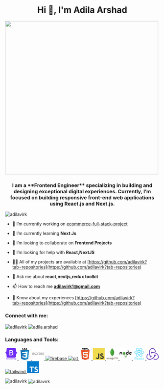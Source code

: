 <h1 align="center">Hi 👋, I'm Adila Arshad</h1>
<img src="https://user-images.githubusercontent.com/102985224/211582827-8fd748d6-9181-4c5f-a620-76168b861a4d.gif" width=500 height=500/>
<h3 align="center">I am a **Frontend Engineer** specializing in building and designing exceptional digital experiences. Currently, I’m focused on building responsive front-end web applications using React.js and Next.js.</h3>

<p align="left"> <img src="https://komarev.com/ghpvc/?username=adilavirk&label=Profile%20views&color=0e75b6&style=flat" alt="adilavirk" /> </p>

- 🔭 I’m currently working on [ecommerce-full-stack-project](https://ecommerce-fullstack-project.vercel.app/)

- 🌱 I’m currently learning **Next Js**

- 👯 I’m looking to collaborate on **Frontend Projects**

- 🤝 I’m looking for help with **React,NextJS**

- 👨‍💻 All of my projects are available at [https://github.com/adilavirk?tab=repositories](https://github.com/adilavirk?tab=repositories)

- 💬 Ask me about **react,nextjs,redux toolkit**

- 📫 How to reach me **adilavirk1@gmail.com**

- 📄 Know about my experiences [https://github.com/adilavirk?tab=repositories](https://github.com/adilavirk?tab=repositories)

<h3 align="left">Connect with me:</h3>
<p align="left">
<a href="https://twitter.com/adilavirk" target="blank"><img align="center" src="https://raw.githubusercontent.com/rahuldkjain/github-profile-readme-generator/master/src/images/icons/Social/twitter.svg" alt="adilavirk" height="30" width="40" /></a>
<a href="https://linkedin.com/in/adila arshad" target="blank"><img align="center" src="https://raw.githubusercontent.com/rahuldkjain/github-profile-readme-generator/master/src/images/icons/Social/linked-in-alt.svg" alt="adila arshad" height="30" width="40" /></a>
</p>

<h3 align="left">Languages and Tools:</h3>
<p align="left"> <a href="https://getbootstrap.com" target="_blank" rel="noreferrer"> <img src="https://raw.githubusercontent.com/devicons/devicon/master/icons/bootstrap/bootstrap-plain-wordmark.svg" alt="bootstrap" width="40" height="40"/> </a> <a href="https://www.w3schools.com/css/" target="_blank" rel="noreferrer"> <img src="https://raw.githubusercontent.com/devicons/devicon/master/icons/css3/css3-original-wordmark.svg" alt="css3" width="40" height="40"/> </a> <a href="https://expressjs.com" target="_blank" rel="noreferrer"> <img src="https://raw.githubusercontent.com/devicons/devicon/master/icons/express/express-original-wordmark.svg" alt="express" width="40" height="40"/> </a> <a href="https://firebase.google.com/" target="_blank" rel="noreferrer"> <img src="https://www.vectorlogo.zone/logos/firebase/firebase-icon.svg" alt="firebase" width="40" height="40"/> </a> <a href="https://git-scm.com/" target="_blank" rel="noreferrer"> <img src="https://www.vectorlogo.zone/logos/git-scm/git-scm-icon.svg" alt="git" width="40" height="40"/> </a> <a href="https://www.w3.org/html/" target="_blank" rel="noreferrer"> <img src="https://raw.githubusercontent.com/devicons/devicon/master/icons/html5/html5-original-wordmark.svg" alt="html5" width="40" height="40"/> </a> <a href="https://developer.mozilla.org/en-US/docs/Web/JavaScript" target="_blank" rel="noreferrer"> <img src="https://raw.githubusercontent.com/devicons/devicon/master/icons/javascript/javascript-original.svg" alt="javascript" width="40" height="40"/> </a> <a href="https://www.mongodb.com/" target="_blank" rel="noreferrer"> <img src="https://raw.githubusercontent.com/devicons/devicon/master/icons/mongodb/mongodb-original-wordmark.svg" alt="mongodb" width="40" height="40"/> </a> <a href="https://nodejs.org" target="_blank" rel="noreferrer"> <img src="https://raw.githubusercontent.com/devicons/devicon/master/icons/nodejs/nodejs-original-wordmark.svg" alt="nodejs" width="40" height="40"/> </a> <a href="https://reactjs.org/" target="_blank" rel="noreferrer"> <img src="https://raw.githubusercontent.com/devicons/devicon/master/icons/react/react-original-wordmark.svg" alt="react" width="40" height="40"/> </a> <a href="https://redux.js.org" target="_blank" rel="noreferrer"> <img src="https://raw.githubusercontent.com/devicons/devicon/master/icons/redux/redux-original.svg" alt="redux" width="40" height="40"/> </a> <a href="https://tailwindcss.com/" target="_blank" rel="noreferrer"> <img src="https://www.vectorlogo.zone/logos/tailwindcss/tailwindcss-icon.svg" alt="tailwind" width="40" height="40"/> </a> <a href="https://www.typescriptlang.org/" target="_blank" rel="noreferrer"> <img src="https://raw.githubusercontent.com/devicons/devicon/master/icons/typescript/typescript-original.svg" alt="typescript" width="40" height="40"/> </a> </p>

<p><img align="left" src="https://github-readme-stats.vercel.app/api/top-langs?username=adilavirk&show_icons=true&locale=en&layout=compact" alt="adilavirk" /></p>

<p>&nbsp;<img align="center" src="https://github-readme-stats.vercel.app/api?username=adilavirk&show_icons=true&locale=en" alt="adilavirk" /></p>
